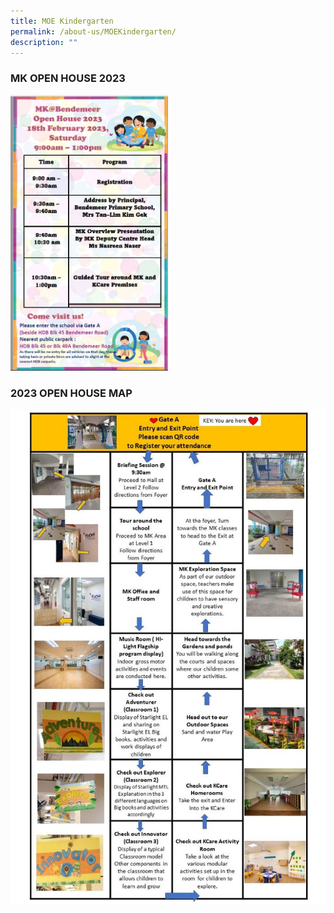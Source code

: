 ```yaml
---
title: MOE Kindergarten
permalink: /about-us/MOEKindergarten/
description: ""
---
```

### MK OPEN HOUSE 2023


<img style="width: 50%;" src="/images/Mk%20Poster.jpg">

<br>

### 2023 OPEN HOUSE MAP

![](/images/2023%20Tour%20Route%20OPEN%20house-Resize.jpg)